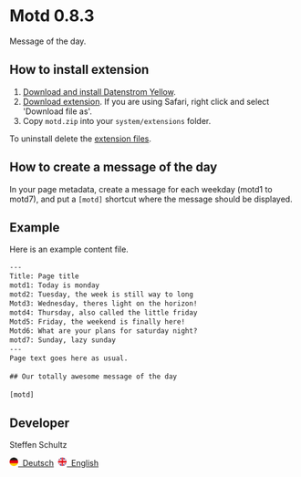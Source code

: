 Motd 0.8.3
========================
Message of the day.

## How to install extension

1. [Download and install Datenstrom Yellow](https://github.com/datenstrom/yellow/).
2. [Download extension](https://github.com/schulle4u/yellow-extensions-schulle4u/raw/master/zip/motd.zip). If you are using Safari, right click and select 'Download file as'.
3. Copy `motd.zip` into your `system/extensions` folder.

To uninstall delete the [extension files](extension.ini).

## How to create a message of the day

In your page metadata, create a message for each weekday (motd1 to motd7), and put a `[motd]` shortcut where the message should be displayed. 

## Example

Here is an example content file. 

````
---
Title: Page title
motd1: Today is monday
motd2: Tuesday, the week is still way to long
Motd3: Wednesday, theres light on the horizon!
motd4: Thursday, also called the little friday
Motd5: Friday, the weekend is finally here!
Motd6: What are your plans for saturday night?
motd7: Sunday, lazy sunday
---
Page text goes here as usual. 

## Our totally awesome message of the day

[motd]

````

## Developer
Steffen Schultz

<p>
<a href="README-de.md"><img src="https://raw.githubusercontent.com/datenstrom/yellow-extensions/master/features/help/language-de.png" width="15" height="15" alt="Deutsch">&nbsp; Deutsch</a>&nbsp;
<a href="README.md"><img src="https://raw.githubusercontent.com/datenstrom/yellow-extensions/master/features/help/language-en.png" width="15" height="15" alt="English">&nbsp; English</a>&nbsp;
</p>
